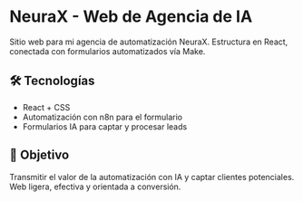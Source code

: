# NeuraX - Web de Agencia de IA

Sitio web para mi agencia de automatización NeuraX. Estructura en React, conectada con formularios automatizados vía Make.

## 🛠️ Tecnologías
- React + CSS
- Automatización con n8n para el formulario
- Formularios IA para captar y procesar leads

## 🎯 Objetivo
Transmitir el valor de la automatización con IA y captar clientes potenciales. Web ligera, efectiva y orientada a conversión.

